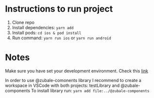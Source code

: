 # Instructions to run project

1. Clone repo
2. Install dependencies: `yarn add`
3. Install pods: `cd ios & pod install`
4. Run command: `yarn run ios` or `yarn run android`

# Notes

Make sure you have set your development environment. Check this [link](https://reactnative.dev/docs/environment-setup)

In order to use @zubale-comonents library I recommend to create a workspace in VSCode with both projects: testLibrary and @zubale-components
To install library run: `yarn add file:../@zubale-components`
